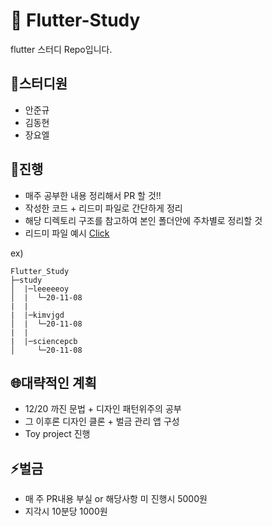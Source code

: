 # :running: Flutter-Study

flutter 스터디 Repo입니다.

## :boy:스터디원

- 안준규
- 김동현
- 장요엘

## :eyes:진행

- 매주 공부한 내용 정리해서 PR 할 것!!
- 작성한 코드 + 리드미 파일로 간단하게 정리
- 해당 디렉토리 구조를 참고하여 본인 폴더안에 주차별로 정리할 것
- 리드미 파일 예시 <a href = "https://github.com/leeeeeoy/Flutter_Study/blob/master/study/leeeeeoy/README.md">Click</a>

ex)

```
Flutter_Study
├─study
│  |─leeeeeoy
│  |  └─20-11-08
|  |
|  |─kimvjgd
│  |  └─20-11-08
|  |
|  |─sciencepcb
│     └─20-11-08
```

## :globe_with_meridians:대략적인 계획

- 12/20 까진 문법 + 디자인 패턴위주의 공부
- 그 이후론 디자인 클론 + 벌금 관리 앱 구성
- Toy project 진행

## :zap:벌금

- 매 주 PR내용 부실 or 해당사항 미 진행시 5000원
- 지각시 10분당 1000원
